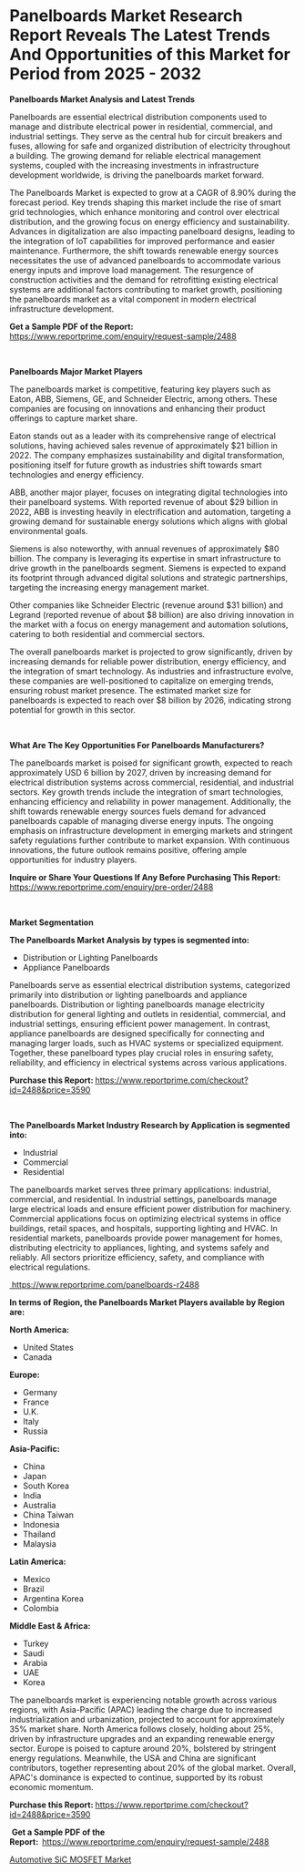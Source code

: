 <p><h1>Panelboards Market Research Report Reveals The Latest Trends And Opportunities of this Market for Period from 2025 - 2032</h1></p><p><strong>Panelboards Market Analysis and Latest Trends</strong></p>
<p><p>Panelboards are essential electrical distribution components used to manage and distribute electrical power in residential, commercial, and industrial settings. They serve as the central hub for circuit breakers and fuses, allowing for safe and organized distribution of electricity throughout a building. The growing demand for reliable electrical management systems, coupled with the increasing investments in infrastructure development worldwide, is driving the panelboards market forward.</p><p>The Panelboards Market is expected to grow at a CAGR of 8.90% during the forecast period. Key trends shaping this market include the rise of smart grid technologies, which enhance monitoring and control over electrical distribution, and the growing focus on energy efficiency and sustainability. Advances in digitalization are also impacting panelboard designs, leading to the integration of IoT capabilities for improved performance and easier maintenance. Furthermore, the shift towards renewable energy sources necessitates the use of advanced panelboards to accommodate various energy inputs and improve load management. The resurgence of construction activities and the demand for retrofitting existing electrical systems are additional factors contributing to market growth, positioning the panelboards market as a vital component in modern electrical infrastructure development.</p></p>
<p><strong>Get a Sample PDF of the Report:&nbsp;</strong> <a href="https://www.reportprime.com/enquiry/request-sample/2488?utm_campaign=3076&utm_medium=2&utm_source=Github&utm_content=ia&utm_term=18032025&utm_id=panelboards">https://www.reportprime.com/enquiry/request-sample/2488</a></p>
<p>&nbsp;</p>
<p><strong>Panelboards Major Market Players</strong></p>
<p><p>The panelboards market is competitive, featuring key players such as Eaton, ABB, Siemens, GE, and Schneider Electric, among others. These companies are focusing on innovations and enhancing their product offerings to capture market share.</p><p>Eaton stands out as a leader with its comprehensive range of electrical solutions, having achieved sales revenue of approximately $21 billion in 2022. The company emphasizes sustainability and digital transformation, positioning itself for future growth as industries shift towards smart technologies and energy efficiency.</p><p>ABB, another major player, focuses on integrating digital technologies into their panelboard systems. With reported revenue of about $29 billion in 2022, ABB is investing heavily in electrification and automation, targeting a growing demand for sustainable energy solutions which aligns with global environmental goals.</p><p>Siemens is also noteworthy, with annual revenues of approximately $80 billion. The company is leveraging its expertise in smart infrastructure to drive growth in the panelboards segment. Siemens is expected to expand its footprint through advanced digital solutions and strategic partnerships, targeting the increasing energy management market.</p><p>Other companies like Schneider Electric (revenue around $31 billion) and Legrand (reported revenue of about $8 billion) are also driving innovation in the market with a focus on energy management and automation solutions, catering to both residential and commercial sectors.</p><p>The overall panelboards market is projected to grow significantly, driven by increasing demands for reliable power distribution, energy efficiency, and the integration of smart technology. As industries and infrastructure evolve, these companies are well-positioned to capitalize on emerging trends, ensuring robust market presence. The estimated market size for panelboards is expected to reach over $8 billion by 2026, indicating strong potential for growth in this sector.</p></p>
<p>&nbsp;</p>
<p><strong>What Are The Key Opportunities For Panelboards Manufacturers?</strong></p>
<p><p>The panelboards market is poised for significant growth, expected to reach approximately USD 6 billion by 2027, driven by increasing demand for electrical distribution systems across commercial, residential, and industrial sectors. Key growth trends include the integration of smart technologies, enhancing efficiency and reliability in power management. Additionally, the shift towards renewable energy sources fuels demand for advanced panelboards capable of managing diverse energy inputs. The ongoing emphasis on infrastructure development in emerging markets and stringent safety regulations further contribute to market expansion. With continuous innovations, the future outlook remains positive, offering ample opportunities for industry players.</p></p>
<p><strong>Inquire or Share Your Questions If Any Before Purchasing This Report:</strong> <a href="https://www.reportprime.com/enquiry/pre-order/2488?utm_campaign=3076&utm_medium=2&utm_source=Github&utm_content=ia&utm_term=18032025&utm_id=panelboards">https://www.reportprime.com/enquiry/pre-order/2488</a></p>
<p>&nbsp;</p>
<p><strong>Market Segmentation</strong></p>
<p><strong>The Panelboards Market Analysis by types is segmented into:</strong></p>
<p><ul><li>Distribution or Lighting Panelboards</li><li>Appliance Panelboards</li></ul></p>
<p><p>Panelboards serve as essential electrical distribution systems, categorized primarily into distribution or lighting panelboards and appliance panelboards. Distribution or lighting panelboards manage electricity distribution for general lighting and outlets in residential, commercial, and industrial settings, ensuring efficient power management. In contrast, appliance panelboards are designed specifically for connecting and managing larger loads, such as HVAC systems or specialized equipment. Together, these panelboard types play crucial roles in ensuring safety, reliability, and efficiency in electrical systems across various applications.</p></p>
<p><strong>Purchase this Report:&nbsp;</strong><a href="https://www.reportprime.com/checkout?id=2488&price=3590&utm_campaign=3076&utm_medium=2&utm_source=Github&utm_content=ia&utm_term=18032025&utm_id=panelboards">https://www.reportprime.com/checkout?id=2488&price=3590</a></p>
<p>&nbsp;</p>
<p><strong>The Panelboards Market Industry Research by Application is segmented into:</strong></p>
<p><ul><li>Industrial</li><li>Commercial</li><li>Residential</li></ul></p>
<p><p>The panelboards market serves three primary applications: industrial, commercial, and residential. In industrial settings, panelboards manage large electrical loads and ensure efficient power distribution for machinery. Commercial applications focus on optimizing electrical systems in office buildings, retail spaces, and hospitals, supporting lighting and HVAC. In residential markets, panelboards provide power management for homes, distributing electricity to appliances, lighting, and systems safely and reliably. All sectors prioritize efficiency, safety, and compliance with electrical regulations.</p></p>
<p><a href="https://www.reportprime.com/panelboards-r2488?utm_campaign=3076&utm_medium=2&utm_source=Github&utm_content=ia&utm_term=18032025&utm_id=panelboards">&nbsp;https://www.reportprime.com/panelboards-r2488</a></p>
<p><strong>In terms of Region, the Panelboards Market Players available by Region are:</strong></p>
<p>
    <p> <strong> North America: </strong>
        <ul>
            <li>United States</li>
            <li>Canada</li>
        </ul>
        </p> 
    <p> <strong> Europe: </strong>
        <ul>
            <li>Germany</li>
            <li>France</li>
            <li>U.K.</li>
            <li>Italy</li>
            <li>Russia</li>
        </ul>
        </p> 
    <p> <strong> Asia-Pacific: </strong>
        <ul>
            <li>China</li>
            <li>Japan</li>
            <li>South Korea</li>
            <li>India</li>
            <li>Australia</li>
            <li>China Taiwan</li>
            <li>Indonesia</li>
            <li>Thailand</li>
            <li>Malaysia</li>
        </ul>
        </p> 
    <p> <strong> Latin America: </strong>
        <ul>
            <li>Mexico</li>
            <li>Brazil</li>
            <li>Argentina Korea</li>
            <li>Colombia</li>
        </ul>
        </p> 
    <p> <strong> Middle East & Africa: </strong>
        <ul>
            <li>Turkey</li>
            <li>Saudi</li>
            <li>Arabia</li>
            <li>UAE</li>
            <li>Korea</li>
        </ul>
    </p>
    </p>
<p><p>The panelboards market is experiencing notable growth across various regions, with Asia-Pacific (APAC) leading the charge due to increased industrialization and urbanization, projected to account for approximately 35% market share. North America follows closely, holding about 25%, driven by infrastructure upgrades and an expanding renewable energy sector. Europe is poised to capture around 20%, bolstered by stringent energy regulations. Meanwhile, the USA and China are significant contributors, together representing about 20% of the global market. Overall, APAC's dominance is expected to continue, supported by its robust economic momentum.</p></p>
<p><strong>Purchase this Report: </strong><a href="https://www.reportprime.com/checkout?id=2488&price=3590&utm_campaign=3076&utm_medium=2&utm_source=Github&utm_content=ia&utm_term=18032025&utm_id=panelboards">https://www.reportprime.com/checkout?id=2488&price=3590</a></p>
<p>&nbsp;<strong>Get a Sample PDF of the Report:&nbsp;&nbsp;</strong><a href="https://www.reportprime.com/enquiry/request-sample/2488?utm_campaign=3076&utm_medium=2&utm_source=Github&utm_content=ia&utm_term=18032025&utm_id=panelboards">https://www.reportprime.com/enquiry/request-sample/2488</a></p>
<p><strong></strong></p>
<p><p><a href="https://github.com/ebalabenoot/Market-Research-Report-List-1/blob/main/automotive-sic-mosfet-market.md?utm_campaign=3076&utm_medium=2&utm_source=Github&utm_content=ia&utm_term=18032025&utm_id=panelboards">Automotive SiC MOSFET Market</a></p></p>